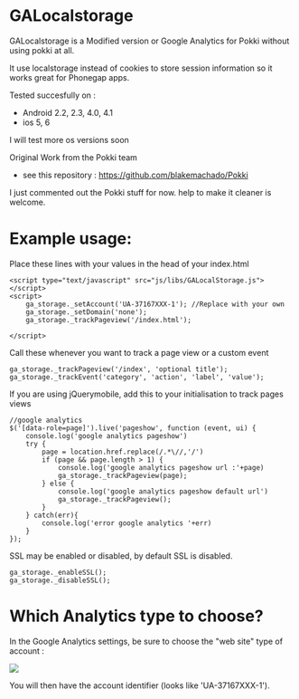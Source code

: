 GALocalstorage
==============

GALocalstorage is a Modified version or Google Analytics for Pokki without using pokki at all.

It use localstorage instead of cookies to store session information so it works great for Phonegap apps.

Tested succesfully on :
 * Android 2.2, 2.3, 4.0, 4.1
 * ios 5, 6

I will test more os versions soon


Original Work from the Pokki team 
 * see this repository : https://github.com/blakemachado/Pokki

I just commented out the Pokki stuff for now. help to make it cleaner is welcome.


Example usage:
==============

Place these lines with your values in the head of your index.html

    <script type="text/javascript" src="js/libs/GALocalStorage.js"></script>
    <script>
        ga_storage._setAccount('UA-37167XXX-1'); //Replace with your own
        ga_storage._setDomain('none');
        ga_storage._trackPageview('/index.html');
        
    </script>

Call these whenever you want to track a page view or a custom event

    ga_storage._trackPageview('/index', 'optional title');
    ga_storage._trackEvent('category', 'action', 'label', 'value');
    
If you are using jQuerymobile, add this to your initialisation to track pages views 

    //google analytics
    $('[data-role=page]').live('pageshow', function (event, ui) {
        console.log('google analytics pageshow')
        try {
    		page = location.href.replace(/.*\//,'/')
    		if (page && page.length > 1) {
    			console.log('google analytics pageshow url :'+page)
    			ga_storage._trackPageview(page);
    		} else {
    			console.log('google analytics pageshow default url')
    			ga_storage._trackPageview();
    		}
    	} catch(err){
    		console.log('error google analytics '+err)
    	}
    });

SSL may be enabled or disabled, by default SSL is disabled.

    ga_storage._enableSSL();
    ga_storage._disableSSL();


Which Analytics type to choose?
===============================

In the Google Analytics settings, be sure to choose the "web site" type of account :

<img src="https://f.cloud.github.com/assets/2635194/81629/009eac9c-6349-11e2-9882-0a337be9053f.jpg"/>

You will then have the account identifier (looks like 'UA-37167XXX-1').
